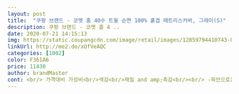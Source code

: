 ```yaml
---
layout: post 
title:  "쿠팡 브랜드 - 코멧 홈 40수 트윌 순면 100% 홑겹 매트리스커버, 그레이(S)" 
description: 쿠팡 브랜드 - 코멧 홈 4 ..
date: 2020-07-21 14:15:13 
img: https://static.coupangcdn.com/image/retail/images/12859794410743-0ab1b2fe-1cd4-4599-b38a-3fb22f3bf620.jpg 
linkUrl: http://me2.do/xOfVeAQC 
categories: [1002] 
color: F361A6 
price: 11430 
author: brandMaster 
cont: <br/> 가격대비 가성비<br/>색감<br/>재질 and amp;촉감<br/><br/> -육안으로는 솔직히 싸구려재잘같고 뭔가 광택나고 면은 아닌듯해요!<br/><br/> -음.<br/>.<br/> 베이지톤이라했지만 화면보다는 많이 진한 베이이지에요 화면상에서는 되게 맑고 깨끗한색인데... <br/><br/>[사용후기]<br/>→ 가격  15,120원<br/>→ 순면 100%<br/>→제조국  중국 OEM<br/>❗️<구매동기><br/>❗️<구매후기><br/>❗️<배송><br/>가격도 저렴하고 전 집을 베이지 컬러톤으로 인테리어했는데 딱이다 싶어 구매를하게되었죠ㅎㅎ<br/>개인적으로 때가 덜타는 무채색의 검은계열 선호해서  더욱 좋네요.<br/><br/>그래서 아무문제 없이 잘쓰고 있습니다.<br/><br/> 
---
```

 